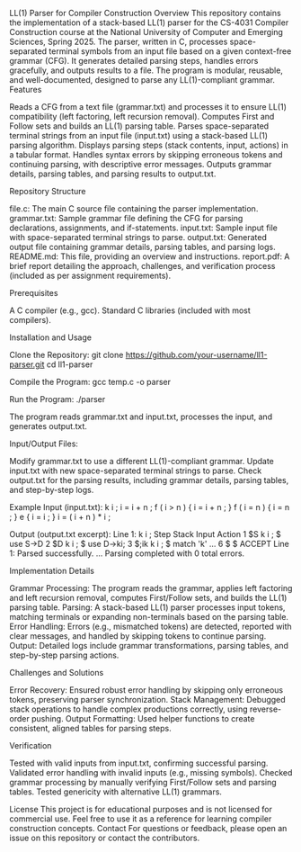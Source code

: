 LL(1) Parser for Compiler Construction
Overview
This repository contains the implementation of a stack-based LL(1) parser for the CS-4031 Compiler Construction course at the National University of Computer and Emerging Sciences, Spring 2025. The parser, written in C, processes space-separated terminal symbols from an input file based on a given context-free grammar (CFG). It generates detailed parsing steps, handles errors gracefully, and outputs results to a file. The program is modular, reusable, and well-documented, designed to parse any LL(1)-compliant grammar.
Features

Reads a CFG from a text file (grammar.txt) and processes it to ensure LL(1) compatibility (left factoring, left recursion removal).
Computes First and Follow sets and builds an LL(1) parsing table.
Parses space-separated terminal strings from an input file (input.txt) using a stack-based LL(1) parsing algorithm.
Displays parsing steps (stack contents, input, actions) in a tabular format.
Handles syntax errors by skipping erroneous tokens and continuing parsing, with descriptive error messages.
Outputs grammar details, parsing tables, and parsing results to output.txt.

Repository Structure

file.c: The main C source file containing the parser implementation.
grammar.txt: Sample grammar file defining the CFG for parsing declarations, assignments, and if-statements.
input.txt: Sample input file with space-separated terminal strings to parse.
output.txt: Generated output file containing grammar details, parsing tables, and parsing logs.
README.md: This file, providing an overview and instructions.
report.pdf: A brief report detailing the approach, challenges, and verification process (included as per assignment requirements).

Prerequisites

A C compiler (e.g., gcc).
Standard C libraries (included with most compilers).

Installation and Usage

Clone the Repository:
git clone https://github.com/your-username/ll1-parser.git
cd ll1-parser


Compile the Program:
gcc temp.c -o parser


Run the Program:
./parser

The program reads grammar.txt and input.txt, processes the input, and generates output.txt.

Input/Output Files:

Modify grammar.txt to use a different LL(1)-compliant grammar.
Update input.txt with new space-separated terminal strings to parse.
Check output.txt for the parsing results, including grammar details, parsing tables, and step-by-step logs.



Example
Input (input.txt):
k i ;
i = i + n ;
f ( i > n ) { i = i + n ; }
f ( i = n ) { i = n ; } e { i = i ; }
i = ( i + n ) * i ;

Output (output.txt excerpt):
Line 1: k i ;
Step Stack                Input                     Action
1    $S                   k i ; $                   use S->D
2    $D                   k i ; $                   use D->ki;
3    $;ik                 k i ; $                   match 'k'
...
6    $                    $                         ACCEPT
Line 1: Parsed successfully.
...
Parsing completed with 0 total errors.

Implementation Details

Grammar Processing: The program reads the grammar, applies left factoring and left recursion removal, computes First/Follow sets, and builds the LL(1) parsing table.
Parsing: A stack-based LL(1) parser processes input tokens, matching terminals or expanding non-terminals based on the parsing table.
Error Handling: Errors (e.g., mismatched tokens) are detected, reported with clear messages, and handled by skipping tokens to continue parsing.
Output: Detailed logs include grammar transformations, parsing tables, and step-by-step parsing actions.

Challenges and Solutions

Error Recovery: Ensured robust error handling by skipping only erroneous tokens, preserving parser synchronization.
Stack Management: Debugged stack operations to handle complex productions correctly, using reverse-order pushing.
Output Formatting: Used helper functions to create consistent, aligned tables for parsing steps.

Verification

Tested with valid inputs from input.txt, confirming successful parsing.
Validated error handling with invalid inputs (e.g., missing symbols).
Checked grammar processing by manually verifying First/Follow sets and parsing tables.
Tested genericity with alternative LL(1) grammars.

License
This project is for educational purposes and is not licensed for commercial use. Feel free to use it as a reference for learning compiler construction concepts.
Contact
For questions or feedback, please open an issue on this repository or contact the contributors.
